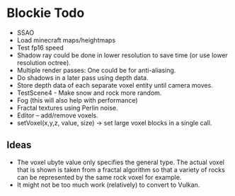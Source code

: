 # Blockie Todo
- SSAO
- Load minecraft maps/heightmaps
- Test fp16 speed
- Shadow ray could be done in lower resolution to save time (or use lower resolution octree).
- Multiple render passes:  One could be for anti-aliasing.
- Do shadows in a later pass using depth data.
- Store depth data of each separate voxel entity until camera moves.
- TestScene4 - Make snow and rock more random.
- Fog (this will also help with performance)
- Fractal textures using Perlin noise.
- Editor – add/remove voxels.
- setVoxel(x,y,z, value, size) -> set large voxel blocks in a single call.

## Ideas
- The voxel ubyte value only specifies the general type. The actual voxel that is shown is taken from a fractal algorithm so that a variety of rocks can be represented by the same rock voxel for example.
- It might not be too much work (relatively) to convert to Vulkan.
